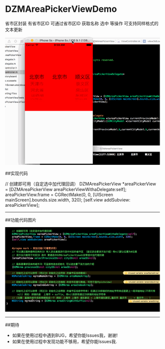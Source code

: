 # DZMAreaPickerViewDemo
省市区封装 有省市区ID 可通过省市区ID  获取名称 选中 等操作  可支持同样格式的文本更新


![CarouselView in action](Demo.gif)

##实现代码

// 创建即可用（自定选中加代理回调）
DZMAreaPickerView *areaPickerView = [DZMAreaPickerView areaPickerViewWithaDelegate:self];
areaPickerView.frame = CGRectMake(0, 0, [UIScreen mainScreen].bounds.size.width, 320);
[self.view addSubview: areaPickerView];

--------------------------------------------------------------------------------------------------------------

##功能代码图片

![CarouselView in action](Code.png)

--------------------------------------------------------------------------------------------------------------



##期待
* 如果在使用过程中遇到BUG，希望你能Issues我，谢谢!
* 如果在使用过程中发现功能不够用，希望你能Issues我.